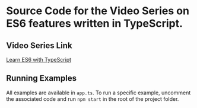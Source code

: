 # Source Code for the Video Series on ES6 features written in TypeScript.

## Video Series Link

[Learn ES6 with TypeScript](https://youtube.com/playlist?list=PLYuQF7T02SRwjqS3ICeDTu6eF8SstOVIQ)

## Running Examples

All examples are available in `app.ts`. To run a specific example, uncomment the associated code and run `npm start` in the root of the project folder.
